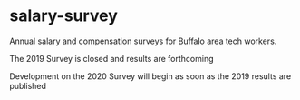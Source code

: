 # salary-survey
Annual salary and compensation surveys for Buffalo area tech workers.

The 2019 Survey is closed and results are forthcoming

Development on the 2020 Survey will begin as soon as the 2019 results are published
